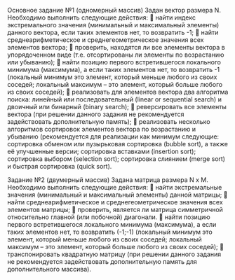 ﻿Основное задание №1 (одномерный массив)
Задан вектор размера N. Необходимо выполнить следующие действия:
 найти индекс экстремального значения (минимальный и максимальный элементы) данного вектора, если таких элементов нет, то возвратить -1;
 найти среднеарифметическое и среднегеометрическое значения всех элементов вектора;
 проверить, находятся ли все элементы вектора в упорядоченном виде (т.е. отсортированы ли элементы по возрастанию или убыванию);
 найти позицию первого встретившегося локального минимума (максимума), а если таких элементов нет, то возвратить -1 (локальный минимум это элемент, который меньше любого из своих соседей; локальный максимум – это элемент, который больше любого из своих соседей);
 реализовать для элементов вектора два алгоритма поиска: линейный или последовательный (linear or sequential search) и двоичный или бинарный (binary search);
 реверсировать все элементы вектора (при решении данного задания не рекомендуется задействовать дополнительную память);
 реализовать несколько алгоритмов сортировок элементов вектора по возрастанию и убыванию (рекомендуется для реализации как минимум следующие: сортировка обменом или пузырьковая сортировка (bubble sort), а также её улучшенные версии; сортировка вставками (insertion sort); сортировка выбором (selection sort); сортировка слиянием (merge sort) и быстрая сортировка (quick sort).

Задание №2 (двумерный массив)
Задана матрица размера N x M. Необходимо выполнить следующие действия:
 найти экстремальные значения (минимальный и максимальный элементы) данной матрицы;
 найти среднеарифметическое и среднегеометрическое значения всех элементов матрицы;
 проверить, является ли матрица симметричной относительно главной (или побочной) диагонали.
 найти позицию первого встретившегося локального минимума (максимума), а если таких элементов нет, то возвратить (-1;-1) (локальный минимум это элемент, который меньше любого из своих соседей; локальный максимум – это элемент, который больше любого из своих соседей);
 транспонировать квадратную матрицу (при решении данного задания не рекомендуется задействовать дополнительную память для дополнительного массива).
